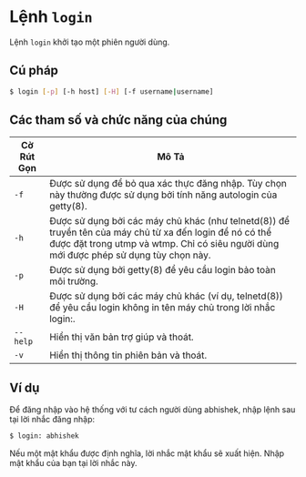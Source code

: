 # Lệnh `login`

Lệnh `login` khởi tạo một phiên người dùng.

## Cú pháp

```bash
$ login [-p] [-h host] [-H] [-f username|username]
```

## Các tham số và chức năng của chúng

|**Cờ Rút Gọn**    |**Mô Tả**   |
|---|---|
| `-f` |Được sử dụng để bỏ qua xác thực đăng nhập. Tùy chọn này thường được sử dụng bởi tính năng autologin của getty(8).  |
| `-h` | Được sử dụng bởi các máy chủ khác (như telnetd(8)) để truyền tên của máy chủ từ xa đến login để nó có thể được đặt trong utmp và wtmp. Chỉ có siêu người dùng mới được phép sử dụng tùy chọn này.  |
|`-p`|Được sử dụng bởi getty(8) để yêu cầu login bảo toàn môi trường. |
|`-H`|Được sử dụng bởi các máy chủ khác (ví dụ, telnetd(8)) để yêu cầu login không in tên máy chủ trong lời nhắc login:.  |
|`--help`|Hiển thị văn bản trợ giúp và thoát.|
|`-v`|Hiển thị thông tin phiên bản và thoát.|

## Ví dụ

Để đăng nhập vào hệ thống với tư cách người dùng abhishek, nhập lệnh sau tại lời nhắc đăng nhập:
```bash
$ login: abhishek
```
Nếu một mật khẩu được định nghĩa, lời nhắc mật khẩu sẽ xuất hiện. Nhập mật khẩu của bạn tại lời nhắc này.

````

````
